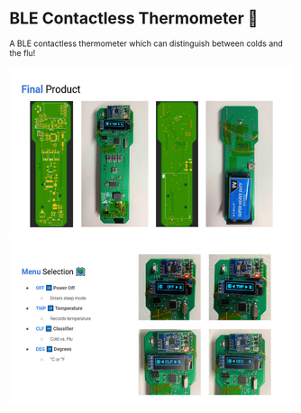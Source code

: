 # BLE Contactless Thermometer 🤒
A BLE contactless thermometer which can distinguish between colds and the flu!

<img src="/img/final.png" width="600px" height="300px">

<img src="/img/menu.png" width="600px" height="300px">
